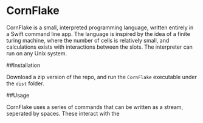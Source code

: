 # CornFlake

CornFlake is a small, interpreted programming language, written entirely in a Swift command line app. The language is inspired by the idea of a finite turing machine, where the number of cells is relatively small, and calculations exists with interactions between the slots. The interpreter can run on any Unix system.

##Installation

Download a zip version of the repo, and run the `CornFlake` executable under the `dist` folder.

##Usage

CornFlake uses a series of commands that can be written as a stream, seperated by spaces. These interact with the 
